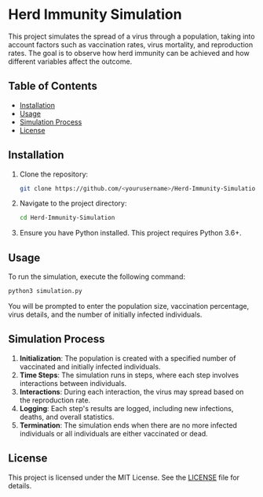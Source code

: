 # Herd Immunity Simulation

This project simulates the spread of a virus through a population, taking into account factors such as vaccination rates, virus mortality, and reproduction rates. The goal is to observe how herd immunity can be achieved and how different variables affect the outcome.

## Table of Contents
- [Installation](#installation)
- [Usage](#usage)
- [Simulation Process](#simulation-process)
- [License](#license)

## Installation

1. Clone the repository:
    ```sh
    git clone https://github.com/<yourusername>/Herd-Immunity-Simulation.git
    ```
2. Navigate to the project directory:
    ```sh
    cd Herd-Immunity-Simulation
    ```
3. Ensure you have Python installed. This project requires Python 3.6+.

## Usage

To run the simulation, execute the following command:
```sh
python3 simulation.py
```
You will be prompted to enter the population size, vaccination percentage, virus details, and the number of initially infected individuals.


## Simulation Process

1. **Initialization**: The population is created with a specified number of vaccinated and initially infected individuals.
2. **Time Steps**: The simulation runs in steps, where each step involves interactions between individuals.
3. **Interactions**: During each interaction, the virus may spread based on the reproduction rate.
4. **Logging**: Each step's results are logged, including new infections, deaths, and overall statistics.
5. **Termination**: The simulation ends when there are no more infected individuals or all individuals are either vaccinated or dead.

## License

This project is licensed under the MIT License. See the [LICENSE](LICENSE) file for details.